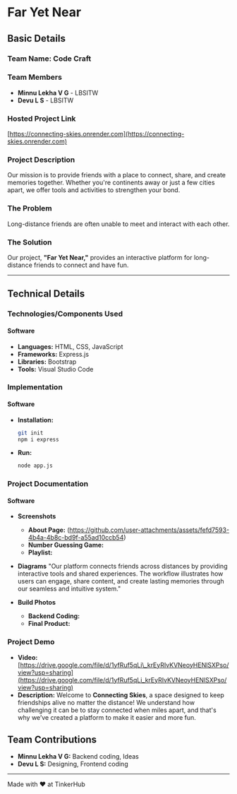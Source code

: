 # Far Yet Near

## Basic Details

### Team Name: Code Craft

### Team Members

  - **Minnu Lekha V G** - LBSITW
  - **Devu L S** - LBSITW

### Hosted Project Link

[https://connecting-skies.onrender.com](https://connecting-skies.onrender.com)

### Project Description

Our mission is to provide friends with a place to connect, share, and create memories together. Whether you're continents away or just a few cities apart, we offer tools and activities to strengthen your bond.

### The Problem

Long-distance friends are often unable to meet and interact with each other.

### The Solution

Our project, **"Far Yet Near,"** provides an interactive platform for long-distance friends to connect and have fun.

-----

## Technical Details

### Technologies/Components Used

#### Software

  - **Languages:** HTML, CSS, JavaScript
  - **Frameworks:** Express.js
  - **Libraries:** Bootstrap
  - **Tools:** Visual Studio Code

### Implementation

#### Software

  - **Installation:**
    ```bash
    git init
    npm i express
    ```
  - **Run:**
    ```bash
    node app.js
    ```

### Project Documentation

#### Software

  - **Screenshots**

      - **About Page:** (https://github.com/user-attachments/assets/fefd7593-4b4a-4b8c-bd9f-a55ad10ccb54)
      - **Number Guessing Game:** 
      - **Playlist:** 

  - **Diagrams**
    "Our platform connects friends across distances by providing interactive tools and shared experiences. The workflow illustrates how users can engage, share content, and create lasting memories through our seamless and intuitive system."

  - **Build Photos**

      - **Backend Coding:** 
      - **Final Product:** 

### Project Demo

  - **Video:** [https://drive.google.com/file/d/1yfRuf5qLi\_krEyRIvKVNeoyHENlSXPso/view?usp=sharing](https://drive.google.com/file/d/1yfRuf5qLi_krEyRIvKVNeoyHENlSXPso/view?usp=sharing)
  - **Description:** Welcome to **Connecting Skies**, a space designed to keep friendships alive no matter the distance\! We understand how challenging it can be to stay connected when miles apart, and that's why we’ve created a platform to make it easier and more fun.

## Team Contributions

  - **Minnu Lekha V G:** Backend coding, Ideas
  - **Devu L S:** Designing, Frontend coding

-----

Made with ❤️ at TinkerHub
